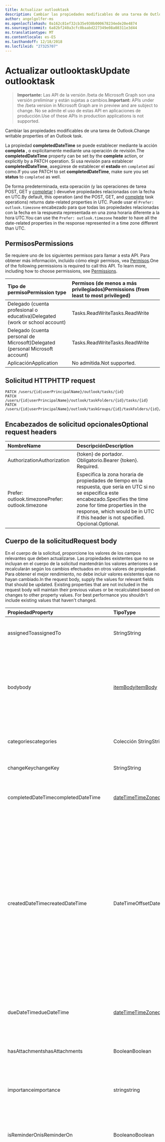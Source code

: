 ```yaml
---
title: Actualizar outlooktask
description: Cambiar las propiedades modificables de una tarea de Outlook.
author: angelgolfer-ms
ms.openlocfilehash: 0a162c81ef32cb35e930b000678234ede20e4874
ms.sourcegitcommit: 6a82bf240a3cfc0baabd227349e08a08311e3d44
ms.translationtype: MT
ms.contentlocale: es-ES
ms.lasthandoff: 12/18/2018
ms.locfileid: "27325707"
---
```

# <a name="update-outlooktask"></a><span data-ttu-id="2088c-103">Actualizar outlooktask</span><span class="sxs-lookup"><span data-stu-id="2088c-103">Update outlooktask</span></span>

> <span data-ttu-id="2088c-104">**Importante:** Las API de la versión /beta de Microsoft Graph son una versión preliminar y están sujetas a cambios.</span><span class="sxs-lookup"><span data-stu-id="2088c-104">**Important:** APIs under the /beta version in Microsoft Graph are in preview and are subject to change.</span></span> <span data-ttu-id="2088c-105">No se admite el uso de estas API en aplicaciones de producción.</span><span class="sxs-lookup"><span data-stu-id="2088c-105">Use of these APIs in production applications is not supported.</span></span>

<span data-ttu-id="2088c-106">Cambiar las propiedades modificables de una tarea de Outlook.</span><span class="sxs-lookup"><span data-stu-id="2088c-106">Change writable properties of an Outlook task.</span></span>

<span data-ttu-id="2088c-107">La propiedad **completedDateTime** se puede establecer mediante la acción **completa** , o explícitamente mediante una operación de revisión.</span><span class="sxs-lookup"><span data-stu-id="2088c-107">The **completedDateTime** property can be set by the **complete** action, or explicitly by a PATCH operation.</span></span> <span data-ttu-id="2088c-108">Si usa revisión para establecer **completedDateTime**, asegúrese de establecer el **estado** en `completed` así como.</span><span class="sxs-lookup"><span data-stu-id="2088c-108">If you use PATCH to set **completedDateTime**, make sure you set **status** to `completed` as well.</span></span>

<span data-ttu-id="2088c-109">De forma predeterminada, esta operación (y las operaciones de tarea POST, GET y [completar](../api/outlooktask-complete.md) ) devuelve propiedades relacionadas con la fecha en UTC.</span><span class="sxs-lookup"><span data-stu-id="2088c-109">By default, this operation (and the POST, GET, and [complete](../api/outlooktask-complete.md) task operations) returns date-related properties in UTC.</span></span> <span data-ttu-id="2088c-110">Puede usar el `Prefer: outlook.timezone` encabezado para que todas las propiedades relacionadas con la fecha en la respuesta representada en una zona horaria diferente a la hora UTC.</span><span class="sxs-lookup"><span data-stu-id="2088c-110">You can use the `Prefer: outlook.timezone` header to have all the date-related properties in the response represented in a time zone different than UTC.</span></span>

## <a name="permissions"></a><span data-ttu-id="2088c-111">Permisos</span><span class="sxs-lookup"><span data-stu-id="2088c-111">Permissions</span></span>
<span data-ttu-id="2088c-p104">Se requiere uno de los siguientes permisos para llamar a esta API. Para obtener más información, incluido cómo elegir permisos, vea [Permisos](/graph/permissions-reference).</span><span class="sxs-lookup"><span data-stu-id="2088c-p104">One of the following permissions is required to call this API. To learn more, including how to choose permissions, see [Permissions](/graph/permissions-reference).</span></span>

|<span data-ttu-id="2088c-114">Tipo de permiso</span><span class="sxs-lookup"><span data-stu-id="2088c-114">Permission type</span></span>      | <span data-ttu-id="2088c-115">Permisos (de menos a más privilegiados)</span><span class="sxs-lookup"><span data-stu-id="2088c-115">Permissions (from least to most privileged)</span></span>              |
|:--------------------|:---------------------------------------------------------|
|<span data-ttu-id="2088c-116">Delegado (cuenta profesional o educativa)</span><span class="sxs-lookup"><span data-stu-id="2088c-116">Delegated (work or school account)</span></span> | <span data-ttu-id="2088c-117">Tasks.ReadWrite</span><span class="sxs-lookup"><span data-stu-id="2088c-117">Tasks.ReadWrite</span></span>    |
|<span data-ttu-id="2088c-118">Delegado (cuenta personal de Microsoft)</span><span class="sxs-lookup"><span data-stu-id="2088c-118">Delegated (personal Microsoft account)</span></span> | <span data-ttu-id="2088c-119">Tasks.ReadWrite</span><span class="sxs-lookup"><span data-stu-id="2088c-119">Tasks.ReadWrite</span></span>    |
|<span data-ttu-id="2088c-120">Aplicación</span><span class="sxs-lookup"><span data-stu-id="2088c-120">Application</span></span> | <span data-ttu-id="2088c-121">No admitida.</span><span class="sxs-lookup"><span data-stu-id="2088c-121">Not supported.</span></span> |

## <a name="http-request"></a><span data-ttu-id="2088c-122">Solicitud HTTP</span><span class="sxs-lookup"><span data-stu-id="2088c-122">HTTP request</span></span>
<!-- { "blockType": "ignored" } -->
```http
PATCH /users/{id|userPrincipalName}/outlook/tasks/{id}
PATCH /users/{id|userPrincipalName}/outlook/taskFolders/{id}/tasks/{id}
PATCH /users/{id|userPrincipalName}/outlook/taskGroups/{id}/taskFolders/{id}/tasks/{id}
```
## <a name="optional-request-headers"></a><span data-ttu-id="2088c-123">Encabezados de solicitud opcionales</span><span class="sxs-lookup"><span data-stu-id="2088c-123">Optional request headers</span></span>
| <span data-ttu-id="2088c-124">Nombre</span><span class="sxs-lookup"><span data-stu-id="2088c-124">Name</span></span>       | <span data-ttu-id="2088c-125">Descripción</span><span class="sxs-lookup"><span data-stu-id="2088c-125">Description</span></span>|
|:-----------|:-----------|
| <span data-ttu-id="2088c-126">Authorization</span><span class="sxs-lookup"><span data-stu-id="2088c-126">Authorization</span></span>  | <span data-ttu-id="2088c-p105">{token} de portador. Obligatorio.</span><span class="sxs-lookup"><span data-stu-id="2088c-p105">Bearer {token}. Required.</span></span> |
| <span data-ttu-id="2088c-129">Prefer: outlook.timezone</span><span class="sxs-lookup"><span data-stu-id="2088c-129">Prefer: outlook.timezone</span></span> | <span data-ttu-id="2088c-130">Especifica la zona horaria de propiedades de tiempo en la respuesta, que sería en UTC si no se especifica este encabezado.</span><span class="sxs-lookup"><span data-stu-id="2088c-130">Specifies the time zone for time properties in the response, which would be in UTC if this header is not specified.</span></span> <span data-ttu-id="2088c-131">Opcional.</span><span class="sxs-lookup"><span data-stu-id="2088c-131">Optional.</span></span>|

## <a name="request-body"></a><span data-ttu-id="2088c-132">Cuerpo de la solicitud</span><span class="sxs-lookup"><span data-stu-id="2088c-132">Request body</span></span>
<span data-ttu-id="2088c-p107">En el cuerpo de la solicitud, proporcione los valores de los campos relevantes que deben actualizarse. Las propiedades existentes que no se incluyan en el cuerpo de la solicitud mantendrán los valores anteriores o se recalcularán según los cambios efectuados en otros valores de propiedad. Para obtener el mejor rendimiento, no debe incluir valores existentes que no hayan cambiado.</span><span class="sxs-lookup"><span data-stu-id="2088c-p107">In the request body, supply the values for relevant fields that should be updated. Existing properties that are not included in the request body will maintain their previous values or be recalculated based on changes to other property values. For best performance you shouldn't include existing values that haven't changed.</span></span>

| <span data-ttu-id="2088c-136">Propiedad</span><span class="sxs-lookup"><span data-stu-id="2088c-136">Property</span></span>     | <span data-ttu-id="2088c-137">Tipo</span><span class="sxs-lookup"><span data-stu-id="2088c-137">Type</span></span>   |<span data-ttu-id="2088c-138">Descripción</span><span class="sxs-lookup"><span data-stu-id="2088c-138">Description</span></span>|
|:---------------|:--------|:----------|
|<span data-ttu-id="2088c-139">assignedTo</span><span class="sxs-lookup"><span data-stu-id="2088c-139">assignedTo</span></span>|<span data-ttu-id="2088c-140">String</span><span class="sxs-lookup"><span data-stu-id="2088c-140">String</span></span>|<span data-ttu-id="2088c-141">El nombre de la persona que se le ha asignado la tarea.</span><span class="sxs-lookup"><span data-stu-id="2088c-141">The name of the person who has been assigned the task.</span></span>|
|<span data-ttu-id="2088c-142">body</span><span class="sxs-lookup"><span data-stu-id="2088c-142">body</span></span>|[<span data-ttu-id="2088c-143">itemBody</span><span class="sxs-lookup"><span data-stu-id="2088c-143">itemBody</span></span>](../resources/itembody.md)|<span data-ttu-id="2088c-144">El cuerpo de la tarea que normalmente contiene información acerca de la tarea.</span><span class="sxs-lookup"><span data-stu-id="2088c-144">The task body that typically contains information about the task.</span></span> <span data-ttu-id="2088c-145">Tenga en cuenta que sólo el tipo HTML es compatible.</span><span class="sxs-lookup"><span data-stu-id="2088c-145">Note that only HTML type is supported.</span></span>|
|<span data-ttu-id="2088c-146">categories</span><span class="sxs-lookup"><span data-stu-id="2088c-146">categories</span></span>|<span data-ttu-id="2088c-147">Colección String</span><span class="sxs-lookup"><span data-stu-id="2088c-147">String collection</span></span>|<span data-ttu-id="2088c-148">Las categorías asociadas con la tarea.</span><span class="sxs-lookup"><span data-stu-id="2088c-148">The categories associated with the task.</span></span>|
|<span data-ttu-id="2088c-149">changeKey</span><span class="sxs-lookup"><span data-stu-id="2088c-149">changeKey</span></span>|<span data-ttu-id="2088c-150">String</span><span class="sxs-lookup"><span data-stu-id="2088c-150">String</span></span>|<span data-ttu-id="2088c-151">La versión de la tarea.</span><span class="sxs-lookup"><span data-stu-id="2088c-151">The version of the task.</span></span>|
|<span data-ttu-id="2088c-152">completedDateTime</span><span class="sxs-lookup"><span data-stu-id="2088c-152">completedDateTime</span></span>|[<span data-ttu-id="2088c-153">dateTimeTimeZone</span><span class="sxs-lookup"><span data-stu-id="2088c-153">dateTimeTimeZone</span></span>](../resources/datetimetimezone.md)|<span data-ttu-id="2088c-154">La fecha en la zona horaria especificada que se ha finalizado la tarea.</span><span class="sxs-lookup"><span data-stu-id="2088c-154">The date in the specified time zone that the task was finished.</span></span>|
|<span data-ttu-id="2088c-155">createdDateTime</span><span class="sxs-lookup"><span data-stu-id="2088c-155">createdDateTime</span></span>|<span data-ttu-id="2088c-156">DateTimeOffset</span><span class="sxs-lookup"><span data-stu-id="2088c-156">DateTimeOffset</span></span>|<span data-ttu-id="2088c-157">La fecha y la hora cuando se creó la tarea.</span><span class="sxs-lookup"><span data-stu-id="2088c-157">The date and time when the task was created.</span></span> <span data-ttu-id="2088c-158">De forma predeterminada, está en UTC.</span><span class="sxs-lookup"><span data-stu-id="2088c-158">By default, it is in UTC.</span></span> <span data-ttu-id="2088c-159">Puede proporcionar una zona horaria personalizada en el encabezado de solicitud.</span><span class="sxs-lookup"><span data-stu-id="2088c-159">You can provide a custom time zone in the request header.</span></span> <span data-ttu-id="2088c-160">El valor de la propiedad usa formato ISO 8601.</span><span class="sxs-lookup"><span data-stu-id="2088c-160">The property value uses ISO 8601 format.</span></span> <span data-ttu-id="2088c-161">Por ejemplo, medianoche en la zona horaria UTC del 1 de enero de 2014 sería así: `'2014-01-01T00:00:00Z'`.</span><span class="sxs-lookup"><span data-stu-id="2088c-161">For example, midnight UTC on Jan 1, 2014 would look like this: `'2014-01-01T00:00:00Z'`.</span></span>|
|<span data-ttu-id="2088c-162">dueDateTime</span><span class="sxs-lookup"><span data-stu-id="2088c-162">dueDateTime</span></span>|[<span data-ttu-id="2088c-163">dateTimeTimeZone</span><span class="sxs-lookup"><span data-stu-id="2088c-163">dateTimeTimeZone</span></span>](../resources/datetimetimezone.md)|<span data-ttu-id="2088c-164">La fecha en la zona horaria especificada que se va finalizado la tarea.</span><span class="sxs-lookup"><span data-stu-id="2088c-164">The date in the specified time zone that the task is to be finished.</span></span>|
|<span data-ttu-id="2088c-165">hasAttachments</span><span class="sxs-lookup"><span data-stu-id="2088c-165">hasAttachments</span></span>|<span data-ttu-id="2088c-166">Boolean</span><span class="sxs-lookup"><span data-stu-id="2088c-166">Boolean</span></span>|<span data-ttu-id="2088c-167">Se establece en true si la tarea tiene datos adjuntos.</span><span class="sxs-lookup"><span data-stu-id="2088c-167">Set to true if the task has attachments.</span></span>|
|<span data-ttu-id="2088c-168">importance</span><span class="sxs-lookup"><span data-stu-id="2088c-168">importance</span></span>|<span data-ttu-id="2088c-169">string</span><span class="sxs-lookup"><span data-stu-id="2088c-169">string</span></span>|<span data-ttu-id="2088c-170">Importancia del evento.</span><span class="sxs-lookup"><span data-stu-id="2088c-170">The importance of the event.</span></span> <span data-ttu-id="2088c-171">Los valores posibles son: `low`, `normal` y `high`.</span><span class="sxs-lookup"><span data-stu-id="2088c-171">Possible values are: `low`, `normal`, `high`.</span></span>|
|<span data-ttu-id="2088c-172">isReminderOn</span><span class="sxs-lookup"><span data-stu-id="2088c-172">isReminderOn</span></span>|<span data-ttu-id="2088c-173">Booleano</span><span class="sxs-lookup"><span data-stu-id="2088c-173">Boolean</span></span>|<span data-ttu-id="2088c-174">Se establece en true si se establece una alerta para recordarle al usuario de la tarea.</span><span class="sxs-lookup"><span data-stu-id="2088c-174">Set to true if an alert is set to remind the user of the task.</span></span>|
|<span data-ttu-id="2088c-175">lastModifiedDateTime</span><span class="sxs-lookup"><span data-stu-id="2088c-175">lastModifiedDateTime</span></span>|<span data-ttu-id="2088c-176">DateTimeOffset</span><span class="sxs-lookup"><span data-stu-id="2088c-176">DateTimeOffset</span></span>|<span data-ttu-id="2088c-177">La fecha y hora de última modificación de la tarea.</span><span class="sxs-lookup"><span data-stu-id="2088c-177">The date and time when the task was last modified.</span></span> <span data-ttu-id="2088c-178">De forma predeterminada, está en UTC.</span><span class="sxs-lookup"><span data-stu-id="2088c-178">By default, it is in UTC.</span></span> <span data-ttu-id="2088c-179">Puede proporcionar una zona horaria personalizada en el encabezado de solicitud.</span><span class="sxs-lookup"><span data-stu-id="2088c-179">You can provide a custom time zone in the request header.</span></span> <span data-ttu-id="2088c-180">El valor de la propiedad utiliza el formato ISO 8601 y está siempre en hora UTC.</span><span class="sxs-lookup"><span data-stu-id="2088c-180">The property value uses ISO 8601 format and is always in UTC time.</span></span> <span data-ttu-id="2088c-181">Por ejemplo, medianoche en la zona horaria UTC del 1 de enero de 2014 sería así: `'2014-01-01T00:00:00Z'`.</span><span class="sxs-lookup"><span data-stu-id="2088c-181">For example, midnight UTC on Jan 1, 2014 would look like this: `'2014-01-01T00:00:00Z'`.</span></span>|
|<span data-ttu-id="2088c-182">owner</span><span class="sxs-lookup"><span data-stu-id="2088c-182">owner</span></span>|<span data-ttu-id="2088c-183">String</span><span class="sxs-lookup"><span data-stu-id="2088c-183">String</span></span>|<span data-ttu-id="2088c-184">El nombre de la persona que creó la tarea.</span><span class="sxs-lookup"><span data-stu-id="2088c-184">The name of the person who created the task.</span></span>|
|<span data-ttu-id="2088c-185">parentFolderId</span><span class="sxs-lookup"><span data-stu-id="2088c-185">parentFolderId</span></span>|<span data-ttu-id="2088c-186">String</span><span class="sxs-lookup"><span data-stu-id="2088c-186">String</span></span>|<span data-ttu-id="2088c-187">El identificador único para la carpeta principal de la tarea.</span><span class="sxs-lookup"><span data-stu-id="2088c-187">The unique identifier for the task's parent folder.</span></span>|
|<span data-ttu-id="2088c-188">periodicidad</span><span class="sxs-lookup"><span data-stu-id="2088c-188">recurrence</span></span>|[<span data-ttu-id="2088c-189">patternedRecurrence</span><span class="sxs-lookup"><span data-stu-id="2088c-189">patternedRecurrence</span></span>](../resources/patternedrecurrence.md)|<span data-ttu-id="2088c-190">El patrón de periodicidad de la tarea.</span><span class="sxs-lookup"><span data-stu-id="2088c-190">The recurrence pattern for the task.</span></span>|
|<span data-ttu-id="2088c-191">reminderDateTime</span><span class="sxs-lookup"><span data-stu-id="2088c-191">reminderDateTime</span></span>|[<span data-ttu-id="2088c-192">dateTimeTimeZone</span><span class="sxs-lookup"><span data-stu-id="2088c-192">dateTimeTimeZone</span></span>](../resources/datetimetimezone.md)|<span data-ttu-id="2088c-193">La fecha y hora para un aviso de la tarea que se produzca.</span><span class="sxs-lookup"><span data-stu-id="2088c-193">The date and time for a reminder alert of the task to occur.</span></span>|
|<span data-ttu-id="2088c-194">sensitivity</span><span class="sxs-lookup"><span data-stu-id="2088c-194">sensitivity</span></span>|<span data-ttu-id="2088c-195">string</span><span class="sxs-lookup"><span data-stu-id="2088c-195">string</span></span>|<span data-ttu-id="2088c-196">Indica el nivel de privacidad para la tarea.</span><span class="sxs-lookup"><span data-stu-id="2088c-196">Indicates the level of privacy for the task.</span></span> <span data-ttu-id="2088c-197">Los valores posibles son: `normal`, `personal`, `private` y `confidential`.</span><span class="sxs-lookup"><span data-stu-id="2088c-197">Possible values are: `normal`, `personal`, `private`, `confidential`.</span></span>|
|<span data-ttu-id="2088c-198">startDateTime</span><span class="sxs-lookup"><span data-stu-id="2088c-198">startDateTime</span></span>|[<span data-ttu-id="2088c-199">dateTimeTimeZone</span><span class="sxs-lookup"><span data-stu-id="2088c-199">dateTimeTimeZone</span></span>](../resources/datetimetimezone.md)|<span data-ttu-id="2088c-200">La fecha en la zona horaria especificada cuando la tarea que se va a comenzar.</span><span class="sxs-lookup"><span data-stu-id="2088c-200">The date in the specified time zone when the task is to begin.</span></span>|
|<span data-ttu-id="2088c-201">status</span><span class="sxs-lookup"><span data-stu-id="2088c-201">status</span></span>|<span data-ttu-id="2088c-202">string</span><span class="sxs-lookup"><span data-stu-id="2088c-202">string</span></span>|<span data-ttu-id="2088c-203">Indica el estado o el progreso de la tarea.</span><span class="sxs-lookup"><span data-stu-id="2088c-203">Indicates the state or progress of the task.</span></span> <span data-ttu-id="2088c-204">Los valores posibles son: `notStarted`, `inProgress`, `completed`, `waitingOnOthers` y `deferred`.</span><span class="sxs-lookup"><span data-stu-id="2088c-204">Possible values are: `notStarted`, `inProgress`, `completed`, `waitingOnOthers`, `deferred`.</span></span>|
|<span data-ttu-id="2088c-205">subject</span><span class="sxs-lookup"><span data-stu-id="2088c-205">subject</span></span>|<span data-ttu-id="2088c-206">String</span><span class="sxs-lookup"><span data-stu-id="2088c-206">String</span></span>|<span data-ttu-id="2088c-207">Una breve descripción o el título de la tarea.</span><span class="sxs-lookup"><span data-stu-id="2088c-207">A brief description or title of the task.</span></span>|

## <a name="response"></a><span data-ttu-id="2088c-208">Respuesta</span><span class="sxs-lookup"><span data-stu-id="2088c-208">Response</span></span>

<span data-ttu-id="2088c-209">Si tiene éxito, este método devuelve una `200 OK` código de respuesta y actualizada [outlookTask](../resources/outlooktask.md) objeto en el cuerpo de la respuesta.</span><span class="sxs-lookup"><span data-stu-id="2088c-209">If successful, this method returns a `200 OK` response code and updated [outlookTask](../resources/outlooktask.md) object in the response body.</span></span>
## <a name="example"></a><span data-ttu-id="2088c-210">Ejemplo</span><span class="sxs-lookup"><span data-stu-id="2088c-210">Example</span></span>
##### <a name="request"></a><span data-ttu-id="2088c-211">Solicitud</span><span class="sxs-lookup"><span data-stu-id="2088c-211">Request</span></span>
<span data-ttu-id="2088c-212">El siguiente ejemplo se modifica la propiedad **dueDateTime** y usa el `Prefer: outlook.timezone` encabezado para especificar expresar las propiedades relacionadas con la fecha en la respuesta en la hora estándar (EST).</span><span class="sxs-lookup"><span data-stu-id="2088c-212">The following example modifies the **dueDateTime** property and uses the `Prefer: outlook.timezone` header to specify expressing the date-related properties in the response in Eastern Standard Time (EST).</span></span>
<!-- {
  "blockType": "request",
  "name": "update_outlooktask"
}-->
```http
PATCH https://graph.microsoft.com/beta/me/outlook/tasks('AAMkADA1MTHgwAAA=')

Prefer: outlook.timezone="Eastern Standard Time"
Content-type: application/json
Content-length: 76

{
  "dueDateTime":  {
      "dateTime": "2016-05-06T16:00:00",
      "timeZone": "Eastern Standard Time"
  }
}
```
##### <a name="response"></a><span data-ttu-id="2088c-213">Respuesta</span><span class="sxs-lookup"><span data-stu-id="2088c-213">Response</span></span>
<span data-ttu-id="2088c-p114">Aquí tiene un ejemplo de la respuesta. Nota: Puede que el objeto de respuesta que aparece aquí se trunque para abreviar. Todas las propiedades se devolverán de una llamada real.</span><span class="sxs-lookup"><span data-stu-id="2088c-p114">Here is an example of the response. Note: The response object shown here may be truncated for brevity. All of the properties will be returned from an actual call.</span></span>
<!-- {
  "blockType": "response",
  "truncated": true,
  "@odata.type": "microsoft.graph.outlookTask"
} -->
```http
HTTP/1.1 200 OK
Content-type: application/json
Content-length: 376

{
    "id": "AAMkADA1MTHgwAAA=",
    "createdDateTime": "2016-04-22T18:19:18.9526004-04:00",
    "lastModifiedDateTime": "2016-04-22T18:38:20.5541528-04:00",
    "changeKey": "1/KC9Vmu40G3DwB6Lgs7MAAAIW9XXg==",
    "categories": [
    ],
    "assignedTo": null,
    "body": {
        "contentType": "text",
        "content": ""
    },
    "completedDateTime": null,
    "dueDateTime": {
        "dateTime": "2016-05-06T00:00:00.0000000",
        "timeZone": "Eastern Standard Time"
    },
    "hasAttachments":false,
    "importance": "normal",
    "isReminderOn": false,
    "owner": "Administrator",
    "parentFolderId": "AQMkADA1MTIBEgAAAA==",
    "recurrence": null,
    "reminderDateTime": null,
    "sensitivity": "normal",
    "startDateTime": {
        "dateTime": "2016-05-03T00:00:00.0000000",
        "timeZone": "Eastern Standard Time"
    },
    "status": "notStarted",
    "subject": "Shop for children's weekend"

}
```

<!-- uuid: 8fcb5dbc-d5aa-4681-8e31-b001d5168d79
2015-10-25 14:57:30 UTC -->
<!-- {
  "type": "#page.annotation",
  "description": "Update outlooktask",
  "keywords": "",
  "section": "documentation",
  "tocPath": ""
}-->